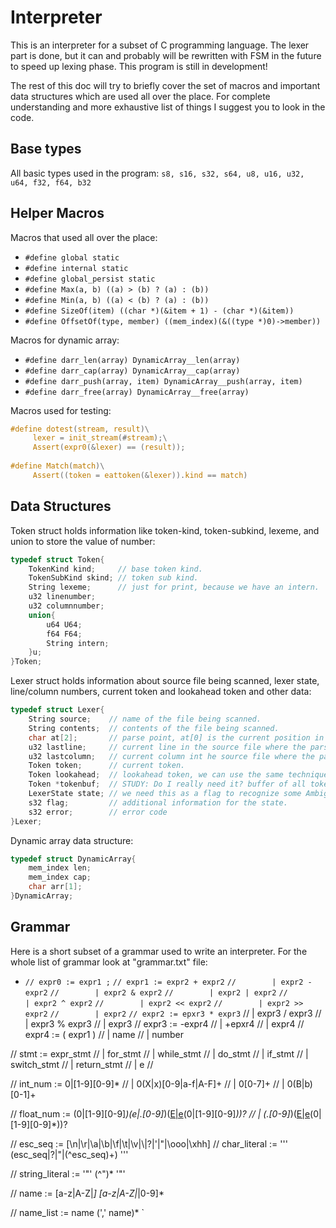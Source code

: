 # Interpreter
This is an interpreter for a subset of C programming language. 
The lexer part is done, but it can and probably will be rewritten with FSM in the future to speed up lexing phase. 
This program is still in development!

The rest of this doc will try to briefly cover the set of macros and important data structures which are used all over the place.
For complete understanding and more exhaustive list of things I suggest you to look in the code.

## Base types
All basic types used in the program:
`s8, s16, s32, s64, u8, u16, u32, u64, f32, f64, b32`

## Helper Macros
Macros that used all over the place:
- `#define global static`
- `#define internal static`
- `#define global_persist static`
- `#define Max(a, b) ((a) > (b) ? (a) : (b))`
- `#define Min(a, b) ((a) < (b) ? (a) : (b))`
- `#define SizeOf(item) ((char *)(&item + 1) - (char *)(&item))`
- `#define OffsetOf(type, member) ((mem_index)(&((type *)0)->member))`

Macros for dynamic array:
- `#define darr_len(array) DynamicArray__len(array)`
- `#define darr_cap(array) DynamicArray__cap(array)`
- `#define darr_push(array, item) DynamicArray__push(array, item)`
- `#define darr_free(array) DynamicArray__free(array)`

Macros used for testing:
``` C
#define dotest(stream, result)\
     lexer = init_stream(#stream);\
     Assert(expr0(&lexer) == (result));
     
#define Match(match)\
     Assert((token = eattoken(&lexer)).kind == match)
```

## Data Structures
Token struct holds information like token-kind, token-subkind, lexeme, and union to store the value of number:
``` C
typedef struct Token{
    TokenKind kind;     // base token kind.
    TokenSubKind skind; // token sub kind.
    String lexeme;      // just for print, because we have an intern.
    u32 linenumber;
    u32 columnnumber;
    union{
        u64 U64;
        f64 F64;
        String intern;
    }u;
}Token;
```

Lexer struct holds information about source file being scanned, lexer state, line/column numbers, current token and lookahead token and other data:
``` C
typedef struct Lexer{
    String source;    // name of the file being scanned.
    String contents;  // contents of the file being scanned.
    char at[2];       // parse point, at[0] is the current position in the file, and at[1] is lookahead character.
    u32 lastline;     // current line in the source file where the parse point is.
    u32 lastcolumn;   // current column int he source file where the parse point is.
    Token token;      // current token.
    Token lookahead;  // lookahead token, we can use the same technique as at[2].
    Token *tokenbuf;  // STUDY: Do I really need it? buffer of all tokens corresponding to the current source excluding whitespaces.
    LexerState state; // we need this as a flag to recognize some Ambiguous tokens.
    s32 flag;         // additional information for the state.
    s32 error;        // error code
}Lexer;
```

Dynamic array data structure:
``` C
typedef struct DynamicArray{
    mem_index len;
    mem_index cap;
    char arr[1];
}DynamicArray;
```

## Grammar
Here is a short subset of a grammar used to write an interpreter.
For the whole list of grammar look at "grammar.txt" file:
- `// expr0 := expr1 ;`
  `// expr1 := expr2 + expr2` 
  `//        | expr2 - expr2`
  `//        | expr2 & expr2`
  `//        | expr2 | expr2`
  `//        | expr2 ^ expr2`
  `//        | expr2 << expr2`
  `//        | expr2 >> expr2`
  `//        | expr2`
  `// expr2 := epxr3 * expr3`
//        | expr3 / expr3
//        | expr3 % expr3
//        | expr3
// expr3 := -expr4
//        | +epxr4
//        | expr4
// expr4 := ( expr1 )
//        | name
//        | number

// stmt := expr_stmt
//       | for_stmt
//       | while_stmt
//       | do_stmt
//       | if_stmt
//       | switch_stmt
//       | return_stmt
//       | e
//

// int_num := 0|[1-9][0-9]*
//          | 0(X|x)[0-9|a-f|A-F]+
//          | 0[0-7]+
//          | 0(B|b)[0-1]+

// float_num := (0|[1-9][0-9]*)(e|.[0-9]*)([E|e](e|+|-)(0|[1-9][0-9]*))?
//            | (.[0-9]*)([E|e](e|+|-)(0|[1-9][0-9]*))?

// esc_seq := [\n|\r|\a|\b|\f|\t|\v|\\|\?|\'|\"|\ooo|\xhh]
// char_literal := '\'' (esc_seq|?|"|(^esc_seq)+) '\''

// string_literal := '"' (^")* '"'

// name := [a-z|A-Z|_] [a-z|A-Z|_|0-9]*

// name_list := name (',' name)*
`
